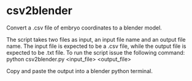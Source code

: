 # csv2blender
Convert a .csv file of embryo coordinates to a blender model. 

The script takes two files as input, an input file name and an output file name.
The input file is expected to be a .csv file, while the output file is expected
to be .txt file. To run the script issue the following command:
    python csv2blender.py <input_file> <output_file>
    
Copy and paste the output into a blender python terminal.
